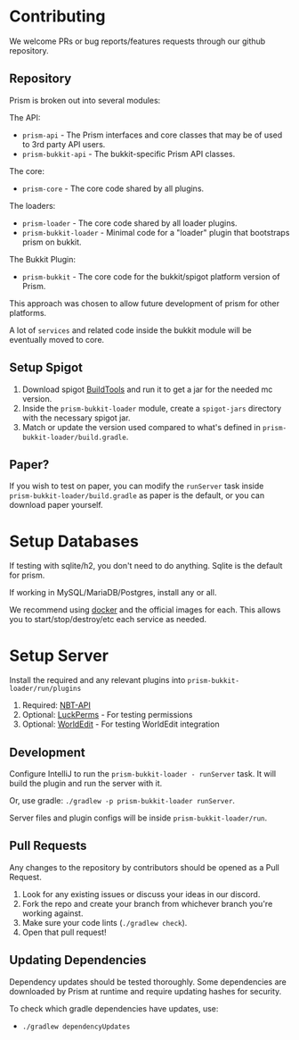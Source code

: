 # Contributing

We welcome PRs or bug reports/features requests through our github repository.

## Repository

Prism is broken out into several modules:

The API:

- `prism-api` - The Prism interfaces and core classes that may be of used to 3rd party API users.
- `prism-bukkit-api` - The bukkit-specific Prism API classes.

The core:

- `prism-core` - The core code shared by all plugins.

The loaders:

- `prism-loader` - The core code shared by all loader plugins.
- `prism-bukkit-loader` - Minimal code for a "loader" plugin that bootstraps prism on bukkit.

The Bukkit Plugin:

- `prism-bukkit` - The core code for the bukkit/spigot platform version of Prism.

This approach was chosen to allow future development of prism for other platforms.

A lot of `services` and related code inside the bukkit module will be eventually moved to core.

## Setup Spigot

1. Download spigot [BuildTools](https://www.spigotmc.org/wiki/buildtools/) and run it to get a jar for the needed mc version.
2. Inside the `prism-bukkit-loader` module, create a `spigot-jars` directory with the necessary spigot jar.
3. Match or update the version used compared to what's defined in `prism-bukkit-loader/build.gradle`.

## Paper?

If you wish to test on paper, you can modify the `runServer` task inside `prism-bukkit-loader/build.gradle` as
paper is the default, or you can download paper yourself.
 
# Setup Databases

If testing with sqlite/h2, you don't need to do anything. Sqlite is the default for prism.

If working in MySQL/MariaDB/Postgres, install any or all.

We recommend using [docker](https://www.docker.com/) and the official images for each. This allows you to
start/stop/destroy/etc each service as needed.

# Setup Server

Install the required and any relevant plugins into `prism-bukkit-loader/run/plugins`

1. Required: [NBT-API](https://modrinth.com/plugin/nbtapi)
2. Optional: [LuckPerms](https://luckperms.net/) - For testing permissions
3. Optional: [WorldEdit](https://enginehub.org/worldedit) - For testing WorldEdit integration

## Development

Configure IntelliJ to run the `prism-bukkit-loader - runServer` task. It will build the plugin and run the server with it. 

Or, use gradle: `./gradlew -p prism-bukkit-loader runServer`.

Server files and plugin configs will be inside `prism-bukkit-loader/run`.

## Pull Requests

Any changes to the repository by contributors should be opened as a Pull Request.

1. Look for any existing issues or discuss your ideas in our discord.
2. Fork the repo and create your branch from whichever branch you're working against.
3. Make sure your code lints (`./gradlew check`).
4. Open that pull request!

## Updating Dependencies

Dependency updates should be tested thoroughly. Some dependencies are downloaded by Prism at runtime
and require updating hashes for security.

To check which gradle dependencies have updates, use:

- `./gradlew dependencyUpdates`
